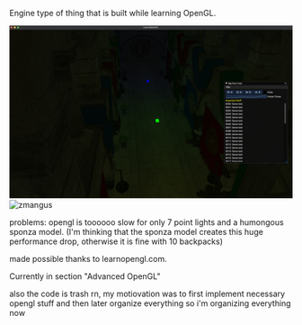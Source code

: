 Engine type of thing that is built while learning OpenGL.

![Sponza Model + point lights](gallery/img.jpeg)
![zmangus](https://media.giphy.com/media/i0tIuFkM9YfN81SImF/giphy-downsized-large.gif)

problems:
opengl is toooooo slow for only 7 point lights and a humongous sponza model. (I'm thinking that the sponza model creates this huge performance drop, otherwise it is fine with 10 backpacks)

made possible thanks to learnopengl.com.

Currently in section "Advanced OpenGL"

also the code is trash rn, my motiovation was to first implement necessary opengl stuff and then later organize everything so i'm organizing everything now